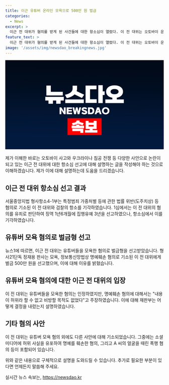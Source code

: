 ```yaml
---
title: 이근 유튜버 온라인 모욕으로 500만 원 벌금
categories:
  - News
excerpt: >
  이근 전 대위가 혐의를 받게 된 사건들에 대한 항소심이 열렸다. 이 전 대위는 오토바이 운전자를 치고도 도주한 혐의와 우크라이나 침공 전쟁에 참여한 혐의 등으로 재판에 넘겨졌다. 첫 번째 사건에서 1심은 유죄를 인정하고 집행유예를 선고했으며, 두 번째 사건에서는 유튜버들을 모욕한 혐의로 벌금형을 선고받았다. 또한, 사건이 계속되며 전쟁 중인 우크라이나에 무단 입국 및 교통사고 후 도주하는 등의 추가 혐의를 받고 있다. (150자)
feature_text: >
  이근 전 대위가 혐의를 받게 된 사건들에 대한 항소심이 열렸다. 이 전 대위는 오토바이 운전자를 치고도 도주한 혐의와 우크라이나 침공 전쟁에 참여한 혐의 등으로 재판에 넘겨졌다. 첫 번째 사건에서 1심은 유죄를 인정하고 집행유예를 선고했으며, 두 번째 사건에서는 유튜버들을 모욕한 혐의로 벌금형을 선고받았다. 또한, 사건이 계속되며 전쟁 중인 우크라이나에 무단 입국 및 교통사고 후 도주하는 등의 추가 혐의를 받고 있다. (150자)
image: '/assets/img/newsdao_breakingnews.jpg'
---
```


<p><img src="/assets/img/newsdao_breakingnews.jpg" alt="koreaapp 속보" /></p>

<p>제가 이해한 바로는 오토바이 사고와 우크라이나 침공 전쟁 등 다양한 사안으로 논란이 되고 있는 이근 전 대위에 대한 항소심 선고에 대해 설명하는 글을 작성해야 하는 것으로 이해하겠습니다. 제가 이에 대해 설명하는데 도움을 드리겠습니다.</p>

<h2 data-ke-size="size26">이근 전 대위 항소심 선고 결과</h2>

<p data-ke-size="size16">서울중앙지법 형사항소4-1부는 특정범죄 가중처벌 등에 관한 법률 위반(도주치상) 등 혐의로 기소된 이 전 대위와 검찰의 항소를 기각하였습니다. 1심에서는 이 전 대위의 혐의를 유죄로 판단하여 징역 1년6개월에 집행유예 3년을 선고하였으나, 항소심에서 이를 기각하였습니다.</p>

<h2 data-ke-size="size26">유튜버 모욕 혐의로 벌금형 선고</h2>

<p data-ke-size="size16">뉴스1에 따르면, 이근 전 대위는 유튜버들을 모욕한 혐의로 벌금형을 선고받았습니다. 형사21단독 정재용 판사는 모욕, 정보통신망법상 명예훼손 혐의로 기소된 이 전 대위에게 벌금 500만 원을 선고했으며, 이에 대해 이유를 밝혔습니다.</p>

<h2 data-ke-size="size26">유튜버 모욕 혐의에 대한 이근 전 대위의 입장</h2>

<p data-ke-size="size16">이 전 대위는 유튜버들을 모욕한 혐의는 인정하였지만, 명예훼손 혐의에 대해서는 "내용이 허위라 할 수 없고 비방할 목적도 없었다"고 주장하였습니다. 이에 대해 재판부는 어떻게 결정을 내렸는지 설명하였습니다.</p>

<h2 data-ke-size="size26">기타 혐의 사안</h2>

<p data-ke-size="size16">이 전 대위는 유튜버 모욕 혐의 외에도 다른 사안에 대해 기소되었습니다. 그중에는 소셜미디어에 허위 사실을 유포하여 명예를 훼손한 혐의, 그리고 A 씨의 얼굴을 때린 폭행 혐의 등이 포함되어 있습니다.</p>

<p>위와 같은 내용으로 구체적으로 설명을 도와드릴 수 있습니다. 추가로 필요한 부분이 있다면 언제든지 말씀해 주세요.</p>
실시간 뉴스 속보는, <a href="https://newsdao.kr" rel="dofollow">https://newsdao.kr</a>


